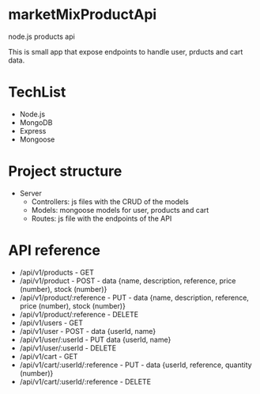 # marketMixProductApi
node.js products api

This is small app that expose endpoints to handle user, prducts and cart data.

# TechList
- Node.js
- MongoDB
- Express
- Mongoose

# Project structure

- Server
  - Controllers: js files with the CRUD of the models
  - Models: mongoose models for user, products and cart
  - Routes: js file with the endpoints of the  API
  
  
 # API reference
 
- /api/v1/products - GET
- /api/v1/product - POST - data {name, description, reference, price (number), stock (number)}
- /api/v1/product/:reference - PUT - data {name, description, reference, price (number), stock (number)}
- /api/v1/product/:reference - DELETE
- /api/v1/users - GET
- /api/v1/user - POST - data {userId, name}
- /api/v1/user/:userId - PUT data {userId, name}
- /api/v1/user/:userId - DELETE
- /api/v1/cart - GET
- /api/v1/cart/:userId/:reference - PUT - data {userId, reference, quantity (number)}
- /api/v1/cart/:userId/:reference - DELETE
